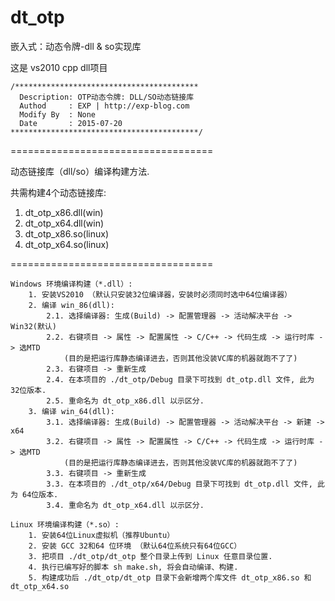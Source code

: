 # dt_otp

嵌入式：动态令牌-dll & so实现库

这是 vs2010 cpp dll项目


```
/*****************************************
  Description: OTP动态令牌: DLL/SO动态链接库
  Authod     : EXP | http://exp-blog.com
  Modify By  : None
  Date       : 2015-07-20
******************************************/
```


===================================

动态链接库（dll/so）编译构建方法.

共需构建4个动态链接库:

1. dt_otp_x86.dll(win)
2. dt_otp_x64.dll(win)
3. dt_otp_x86.so(linux)
4. dt_otp_x64.so(linux)

===================================

```
Windows 环境编译构建（*.dll）:
	1. 安装VS2010 （默认只安装32位编译器，安装时必须同时选中64位编译器）
	2. 编译 win_86(dll):
		2.1. 选择编译器: 生成(Build) -> 配置管理器 -> 活动解决平台 -> Win32(默认)
		2.2. 右键项目 -> 属性 -> 配置属性 -> C/C++ -> 代码生成 -> 运行时库 -> 选MTD 
			(目的是把运行库静态编译进去，否则其他没装VC库的机器就跑不了了)
		2.3. 右键项目 -> 重新生成
		2.4. 在本项目的 ./dt_otp/Debug 目录下可找到 dt_otp.dll 文件, 此为 32位版本.
		2.5. 重命名为 dt_otp_x86.dll 以示区分.
	3. 编译 win_64(dll):
		3.1. 选择编译器: 生成(Build) -> 配置管理器 -> 活动解决平台 -> 新建 -> x64
		3.2. 右键项目 -> 属性 -> 配置属性 -> C/C++ -> 代码生成 -> 运行时库 -> 选MTD 
			(目的是把运行库静态编译进去，否则其他没装VC库的机器就跑不了了)
		3.3. 右键项目 -> 重新生成
		3.3. 在本项目的 ./dt_otp/x64/Debug 目录下可找到 dt_otp.dll 文件, 此为 64位版本.
		3.4. 重命名为 dt_otp_x64.dll 以示区分.

Linux 环境编译构建（*.so）:
	1. 安装64位Linux虚拟机（推荐Ubuntu）
	2. 安装 GCC 32和64 位环境 （默认64位系统只有64位GCC）
	3. 把项目 ./dt_otp/dt_otp 整个目录上传到 Linux 任意目录位置.
	4. 执行已编写好的脚本 sh make.sh, 将会自动编译、构建.
	5. 构建成功后 ./dt_otp/dt_otp 目录下会新增两个库文件 dt_otp_x86.so 和 dt_otp_x64.so
```